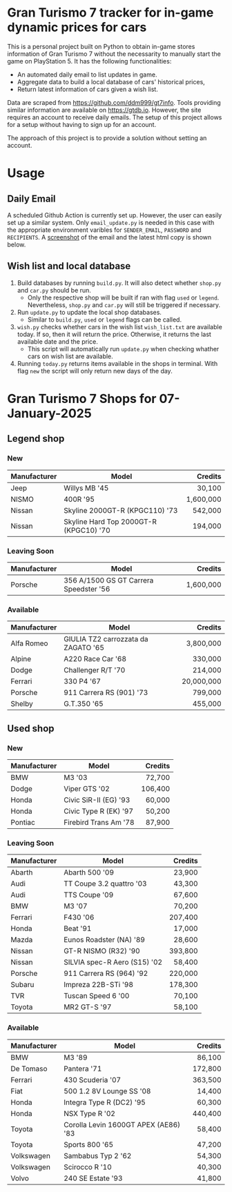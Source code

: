 # Gran Turismo 7 tracker for in-game dynamic prices for cars

This is a personal project built on Python to obtain in-game stores information of Gran Turismo 7 without the necessarity to manually start the game on PlayStation 5. It has the following functionalities:

- An automated daily email to list updates in game.
- Aggregate data to build a local database of cars' historical prices,
- Return latest information of cars given a wish list.

Data are scraped from https://github.com/ddm999/gt7info. Tools providing similar information are available on https://gtdb.io. However, the site requires an account to receive daily emails. The setup of this project allows for a setup without having to sign up for an account.

The approach of this project is to provide a solution without setting an account.

# Usage

## Daily Email

A scheduled Github Action is currently set up. However, the user can easily set up a similar system. Only `email_update.py` is needed in this case with the appropriate environment varibles for `SENDER_EMAIL`, `PASSWORD` and `RECIPIENTS`. A [screenshot](https://raw.githubusercontent.com/marcohoucheng/Gran-Turismo-7-Price-Tracker/main/data/email_screenshot.png) of the email and the latest html copy is shown below.

## Wish list and local database

1. Build databases by running `build.py`. It will also detect whether `shop.py` and `car.py` should be run.
    - Only the respective shop will be built if ran with flag `used` or `legend`. Nevertheless, `shop.py` and `car.py` will still be triggered if necessary.
2. Run `update.py` to update the local shop databases.
    - Similar to `build.py`, `used` or `legend` flags can be called.
3. `wish.py` checks whether cars in the wish list `wish_list.txt` are available today. If so, then it will return the price. Otherwise, it returns the last available date and the price.
    - This script will automatically run `update.py` when checking whather cars on wish list are available.
4. Running `today.py` returns items available in the shops in terminal. With flag `new` the script will only return new days of the day.


# Gran Turismo 7 Shops for 07-January-2025



## Legend shop

### New
 | Manufacturer | Model | Credits |
 | --- | --- | --: |
|Jeep|Willys MB '45|30,100|
|NISMO|400R '95|1,600,000|
|Nissan|Skyline 2000GT-R (KPGC110) '73|542,000|
|Nissan|Skyline Hard Top 2000GT-R (KPGC10) '70|194,000|

### Leaving Soon
 | Manufacturer | Model | Credits |
 | --- | --- | --: |
|Porsche|356 A/1500 GS GT Carrera Speedster '56|1,600,000|

### Available
 | Manufacturer | Model | Credits |
 | --- | --- | --: |
|Alfa Romeo|GIULIA TZ2 carrozzata da ZAGATO '65|3,800,000|
|Alpine|A220 Race Car '68|330,000|
|Dodge|Challenger R/T '70|214,000|
|Ferrari|330 P4 '67|20,000,000|
|Porsche|911 Carrera RS (901) '73|799,000|
|Shelby|G.T.350 '65|455,000|


## Used shop

### New
 | Manufacturer | Model | Credits |
 | --- | --- | --: |
|BMW|M3 '03|72,700|
|Dodge|Viper GTS '02|106,400|
|Honda|Civic SiR-II (EG) '93|60,000|
|Honda|Civic Type R (EK) '97|50,200|
|Pontiac|Firebird Trans Am '78|87,900|

### Leaving Soon
 | Manufacturer | Model | Credits |
 | --- | --- | --: |
|Abarth|Abarth 500 '09|23,900|
|Audi|TT Coupe 3.2 quattro '03|43,300|
|Audi|TTS Coupe '09|67,600|
|BMW|M3 '07|70,200|
|Ferrari|F430 '06|207,400|
|Honda|Beat '91|17,000|
|Mazda|Eunos Roadster (NA) '89|28,600|
|Nissan|GT-R NISMO (R32) '90|393,800|
|Nissan|SILVIA spec-R Aero (S15) '02|58,400|
|Porsche|911 Carrera RS (964) '92|220,000|
|Subaru|Impreza 22B-STi '98|178,300|
|TVR|Tuscan Speed 6 '00|70,100|
|Toyota|MR2 GT-S '97|58,100|

### Available
 | Manufacturer | Model | Credits |
 | --- | --- | --: |
|BMW|M3 '89|86,100|
|De Tomaso|Pantera '71|172,800|
|Ferrari|430 Scuderia '07|363,500|
|Fiat|500 1.2 8V Lounge SS '08|14,400|
|Honda|Integra Type R (DC2) '95|60,300|
|Honda|NSX Type R '02|440,400|
|Toyota|Corolla Levin 1600GT APEX (AE86) '83|58,400|
|Toyota|Sports 800 '65|47,200|
|Volkswagen|Sambabus Typ 2 '62|54,300|
|Volkswagen|Scirocco R '10|40,300|
|Volvo|240 SE Estate '93|41,800|
